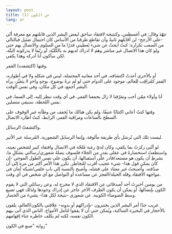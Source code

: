 ```yaml
---
layout: post
title: عن الكون (1)
lang: ar
---
```


تنهّدَ وقال: في أغسطس، وكنتيجة لافتقاد ساحق لبعض البشر الذين قابلتهم مع معرفة أنّي -على الأرجح- لن أقابلهم ثانيةً وأن تقاطع طرقنا من الأساس كان احتمال ضئيل فبالتالي من الصعب تكراره؛ كنتُ أبحثُ عن شيء يُعطيني قدرًا ما من السلوى والاتصال بهم حتى ولو كان هذا الاتصال غير مباشر وهم لا ادراك لديهم به بالكُليّة، أو ربّما لا يدركونه البتَّة،  لكن سأكون أنا أدركه وهذا يكفي.

وقتها (اكتشفت) القمر.

أو بالأحرى أعدتُ اكتشافه، في أحد معانيه المحتملة، ليس في شكلهِ ولا في أطواره، القمر كمُراقِب للعالم، موجود على الدوام حتى لو لم نرهُ بوضوح، بوجهٍ  واحدٍ لا يتغيَّر، يراه البشر أجمع، في كل مكان، وفي نفس الوقت.

أنا وأولاء ممّن أحب وتفرّقنا لا زال يجمعنا القمر، في أي وقت ننظر إليه، إلى السما، في نفس اللحظة، سنبقى متصلين.

وقتها كنتُ أعاني اكتئابًا عنيفًا، ولم يكن هنالك ما يُخفف من وطأته غير الوقوف على السطح بالساعات ومراقبة القمر، الرابط، كنتُ أطارد الاتصال.

واكتشفتُ الرسائل.

ليست تلك التي تُرسَل بأي طريقة مألوفة، وإنما الرسايل الشعورية، المُرسلة عبر الأثير.

لو أنّني ركزتُ بما يكفي، وكان لديّ رغبة مُلحّة في الاتصال وافتقاد كبير لشخص بعينه، واستطعتُ استحضارهُ في عقلي بقدرٍ من الجلاء فلسوف يصلهُ شعوري/رسالتي بشكلٍ ما، بشرطِ أن يكون هو مستعد/قادر على استقبالها، أن يكون على نفس الطول الموجي -إن كان يمكن قول هذا-
شيء عجيب أقرب للتخاطر. 
تكرر هذا الأمر أكتر من مرة إلى أن صدّقته، وأصبحتُ غير معتاد على فشله، وأصبح بالنسبة إلي باب خلفي/شبكة أمان في مواجهة الافتقاد وقلة الحيلة/العجز عن مساعدة أو التواصل مع أي شخص في أي وقت.

من يومين أخبرتُ أحد أصدقائي عن الافتقاد الذي لا مخرج له، وعن رسائلي التي لا يقوم الكون بإيصالها، أو يمكن أن يكون الطرف الآخر عاجز عن إدراك وجودها ولذلك فهي تضيع وسط الضوضاء الكونية. عن شعوري -نتيجة لكل هذا- بشيء من الحصار.

غريب جدًا أمر البشر الذين يختبرون -بإدراكهم أو بدونه- علاقتي بالكون/العالم، يلقون بالأحجار في البحيرة الساكنة، ويُمكن حتى أن لا يقفوا لتأمل الأمواج. الناس الذي أتى بيهم الكون نفسه، لكنه لم يكلف خاطره عناء إفهامهم.


رواية "صنع في الكون"
